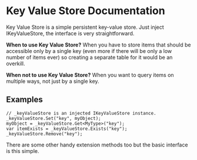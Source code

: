 # Key Value Store Documentation



Key Value Store is a simple persistent key-value store. Just inject IKeyValueStore, the interface is very straightforward.

**When to use Key Value Store?** When you have to store items that should be accessible only by a single key (even more if there will be only a low number of items ever) so creating a separate table for it would be an overkill.

**When not to use Key Value Store?** When you want to query items on multiple ways, not just by a single key.


## Examples

	// _keyValueStore is an injected IKeyValueStore instance.
	_keyValueStore.Set("key", myObject);
	myObject = _keyValueStore.Get<MyType>("key");
	var itemExists = _keyValueStore.Exists("key");
	_keyValueStore.Remove("key");

There are some other handy extension methods too but the basic interface is this simple.